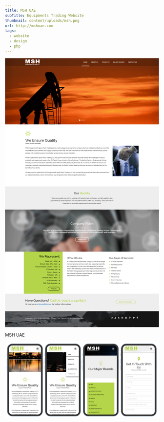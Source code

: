 ```yaml
---
title: MSH UAE
subTitle: Equipments Trading Website
thumbnail: content/uploads/msh.png
url: http://mshuae.com
tags:
  - website
  - design
  - php
---
```


![MSH](content/uploads/msh-home.png)

MSH UAE

![MSH](content/uploads/msh-responsive.png)
